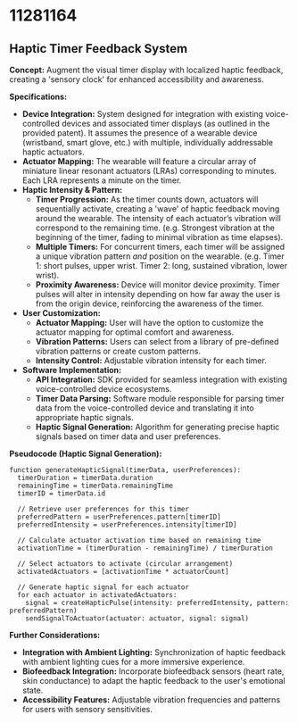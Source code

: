 # 11281164

## Haptic Timer Feedback System

**Concept:** Augment the visual timer display with localized haptic feedback, creating a 'sensory clock' for enhanced accessibility and awareness.

**Specifications:**

*   **Device Integration:** System designed for integration with existing voice-controlled devices and associated timer displays (as outlined in the provided patent). It assumes the presence of a wearable device (wristband, smart glove, etc.) with multiple, individually addressable haptic actuators.
*   **Actuator Mapping:** The wearable will feature a circular array of miniature linear resonant actuators (LRAs) corresponding to minutes. Each LRA represents a minute on the timer.
*   **Haptic Intensity & Pattern:**
    *   **Timer Progression:** As the timer counts down, actuators will sequentially activate, creating a 'wave' of haptic feedback moving around the wearable. The intensity of each actuator’s vibration will correspond to the remaining time. (e.g. Strongest vibration at the beginning of the timer, fading to minimal vibration as time elapses).
    *   **Multiple Timers:**  For concurrent timers, each timer will be assigned a unique vibration pattern *and* position on the wearable. (e.g. Timer 1: short pulses, upper wrist. Timer 2: long, sustained vibration, lower wrist).
    *   **Proximity Awareness:** Device will monitor device proximity. Timer pulses will alter in intensity depending on how far away the user is from the origin device, reinforcing the awareness of the timer. 
*   **User Customization:**
    *   **Actuator Mapping:** User will have the option to customize the actuator mapping for optimal comfort and awareness. 
    *   **Vibration Patterns:** Users can select from a library of pre-defined vibration patterns or create custom patterns.
    *   **Intensity Control:** Adjustable vibration intensity for each timer.
*   **Software Implementation:**
    *   **API Integration:** SDK provided for seamless integration with existing voice-controlled device ecosystems.
    *   **Timer Data Parsing:**  Software module responsible for parsing timer data from the voice-controlled device and translating it into appropriate haptic signals.
    *   **Haptic Signal Generation:** Algorithm for generating precise haptic signals based on timer data and user preferences.

**Pseudocode (Haptic Signal Generation):**

```
function generateHapticSignal(timerData, userPreferences):
  timerDuration = timerData.duration
  remainingTime = timerData.remainingTime
  timerID = timerData.id

  // Retrieve user preferences for this timer
  preferredPattern = userPreferences.pattern[timerID]
  preferredIntensity = userPreferences.intensity[timerID]

  // Calculate actuator activation time based on remaining time
  activationTime = (timerDuration - remainingTime) / timerDuration 

  // Select actuators to activate (circular arrangement)
  activatedActuators = [activationTime * actuatorCount] 

  // Generate haptic signal for each actuator
  for each actuator in activatedActuators:
    signal = createHapticPulse(intensity: preferredIntensity, pattern: preferredPattern)
    sendSignalToActuator(actuator: actuator, signal: signal)
```

**Further Considerations:**

*   **Integration with Ambient Lighting:** Synchronization of haptic feedback with ambient lighting cues for a more immersive experience.
*   **Biofeedback Integration:** Incorporate biofeedback sensors (heart rate, skin conductance) to adapt the haptic feedback to the user's emotional state.
*   **Accessibility Features:** Adjustable vibration frequencies and patterns for users with sensory sensitivities.
